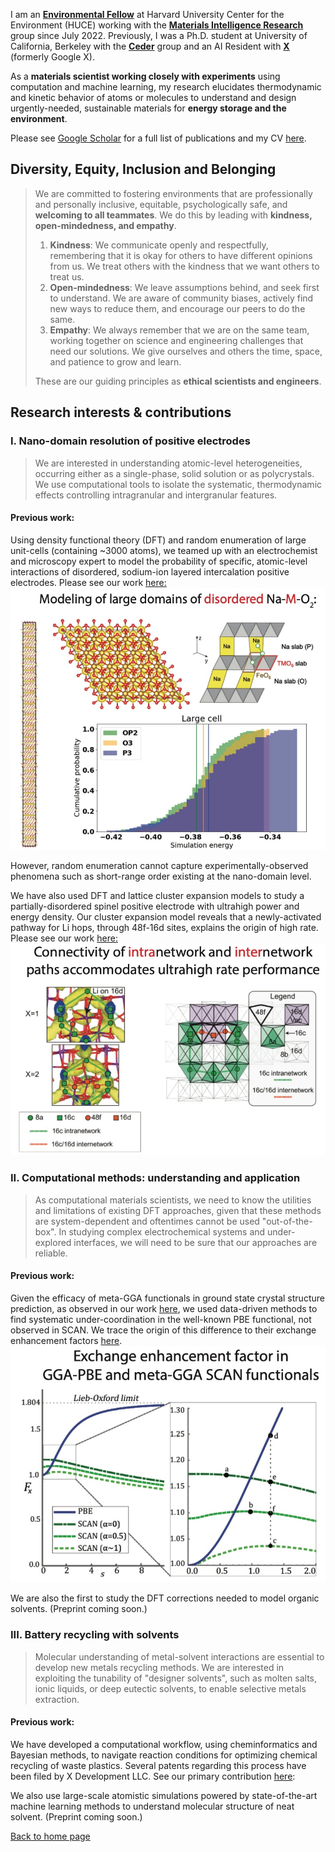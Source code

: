 <!-- Google tag (gtag.js) -->
<script async src="https://www.googletagmanager.com/gtag/js?id=G-6KTXKWMYF3"></script>
<script>
  window.dataLayer = window.dataLayer || [];
  function gtag(){dataLayer.push(arguments);}
  gtag('js', new Date());

  gtag('config', 'G-6KTXKWMYF3');
</script>

I am an **[Environmental Fellow](https://environment.harvard.edu/environmental-fellows-program)** at Harvard University Center for the Environment (HUCE) working with the **[Materials Intelligence Research](https://mir.g.harvard.edu/)** group since July 2022. Previously, I was a Ph.D. student at University of California, Berkeley with the **[Ceder](https://ceder.berkeley.edu)** group and an AI Resident with **[X](https://x.company/)** (formerly Google X). 

As a **materials scientist working closely with experiments** using computation and machine learning, my research elucidates thermodynamic and kinetic behavior of atoms or molecules to understand and design urgently-needed, sustainable materials for **energy storage and the environment**.

Please see [Google Scholar](https://scholar.google.com/citations?user=GUYnP_cAAAAJ&hl=en) for a full list of publications and my CV [here](CV-JHY-public.pdf). 

## Diversity, Equity, Inclusion and Belonging 

> We are committed to fostering environments that are professionally and personally inclusive, equitable, psychologically safe, and **welcoming to all teammates**. We do this by leading with **kindness, open-mindedness, and empathy**.  
> 
> 1. **Kindness**: We communicate openly and respectfully, remembering that it is okay for others to have different opinions from us. We treat others with the kindness that we want others to treat us. 
> 2. **Open-mindedness**: We leave assumptions behind, and seek first to understand. We are aware of community biases, actively find new ways to reduce them, and encourage our peers to do the same. 
> 3. **Empathy**:  We always remember that we are on the same team, working together on science and engineering challenges that need our solutions. We give ourselves and others the time, space, and patience to grow and learn.
> 
> These are our guiding principles as **ethical scientists and engineers**.  
 
## Research interests & contributions 
### I. Nano-domain resolution of positive electrodes
> We are interested in understanding atomic-level heterogeneities, occurring either as a single-phase, solid solution or as polycrystals. We use computational tools to isolate the systematic,  thermodynamic effects controlling intragranular and intergranular features.

#### Previous work: 

Using density functional theory (DFT) and random enumeration of large unit-cells (containing ~3000 atoms), we teamed up with an electrochemist and microscopy expert to model the probability of specific, atomic-level interactions of disordered, sodium-ion layered intercalation positive electrodes. Please see our work [here:](https://onlinelibrary.wiley.com/doi/abs/10.1002/aenm.202001151)
![](na-op2.jpg) 

However, random enumeration cannot capture experimentally-observed phenomena such as short-range order existing at the nano-domain level. 

We have also used DFT and lattice cluster expansion models to study a partially-disordered spinel positive electrode with ultrahigh power and energy density. Our cluster expansion model reveals that a newly-activated pathway for Li hops, through 48f-16d sites, explains the origin of high rate. Please see our work [here:](https://onlinelibrary.wiley.com/doi/abs/10.1002/aenm.202202955)    
![](pds.jpg)

### II. Computational methods: understanding and application

> As computational materials scientists, we need to know the utilities and limitations of existing DFT approaches, given that these methods are system-dependent and oftentimes cannot be used "out-of-the-box". In studying complex electrochemical systems and under-explored interfaces, we will need to be sure that our approaches are reliable. 

#### Previous work:
Given the efficacy of meta-GGA functionals in ground state crystal structure prediction, as observed in our work [here](https://www.nature.com/articles/s41524%E2%80%90018%E2%80%900065%E2%80%90z), we used data-driven methods to find systematic under-coordination in the well-known PBE functional, not observed in SCAN. We trace the origin of this difference to their exchange enhancement factors [here](https://journals.aps.org/prb/abstract/10.1103/PhysRevB.100.035132).
![](scan.jpg)

We are also the first to study the DFT corrections needed to model organic solvents. (Preprint coming soon.)

### III. Battery recycling with solvents
> Molecular understanding of metal-solvent interactions are essential to develop new metals recycling methods. We are interested in exploiting the tunability of "designer solvents", such as molten salts, ionic liquids, or deep eutectic solvents, to enable selective metals extraction. 

#### Previous work:
We have developed a computational workflow, using cheminformatics and Bayesian methods, to navigate reaction conditions for optimizing chemical recycling of waste plastics. Several patents regarding this process have been filed by X Development LLC. See our primary contribution [here](https://patents.google.com/patent/US20230170056A1/en): 

We also use large-scale atomistic simulations powered by state-of-the-art machine learning methods to understand molecular structure of neat solvent. (Preprint coming soon.)

[Back to home page](index.md)